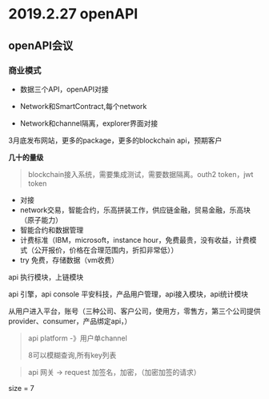 # 2019.2.27 openAPI



## openAPI会议

### 商业模式

* 数据三个API，openAPI对接

* Network和SmartContract,每个network
* Network和channel隔离，explorer界面对接

3月底发布网站，更多的package，更多的blockchain api，预期客户

**几十的量级**

> blockchain接入系统，需要集成测试，需要数据隔离。outh2 token，jwt token

* 对接
* network交易，智能合约，乐高拼装工作，供应链金融，贸易金融，乐高块（原子能力）
* 智能合约和数据管理
* 计费标准（IBM，microsoft，instance hour，免费最贵，没有收益，计费模式（公开报价，价格在合理范围内，折扣非常低））
* try 免费，存储数据（vm收费）



api 执行模块，上链模块



api 引擎，api console 平安科技，产品用户管理，api接入模块，api统计模块

从用户进入平台，账号（三种公司、客户公司，使用方，零售方，第三个公司提供provider、consumer，产品绑定api，）

>  api platform -》用户单channel 
>
> 8可以模糊查询,所有key列表

>  api 网关 -> request 加签名，加密，（加密加签的请求）



 size = 7
